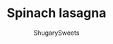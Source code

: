 ---
layout: ../../layouts/MarkdownPostLayout.astro
title: Spinach lasagna
author: ShugarySweets
pubDate: 2019-01-15
description: "Hearty, flavorful Spinach and Meat Lasagna Recipe. Easy and delicious, your family is going to love this pasta dinner!"
image_url: https://www.shugarysweets.com/wp-content/uploads/2012/03/spinach-lasagna-6.jpg
tags: ["Main Dish","Italian"]
calories: 518
protein: 33
carbohydrates: 29
fats: 29
fiber: 4
ingredients: ["10 ounce bag fresh spinach","3 cloves garlic, pressed","olive oil","1 pound ground beef","1 pound bulk italian sausage","1 pound No Boil Lasagna noodles","7 cups marinara sauce","1 cup ricotta cheese","1 cup cottage cheese","1/2 cup parmesan cheese","2 cups mozzarella cheese, divided","2 large eggs","salt and pepper","1/4 cup fresh parsley, chopped"]
serves: 12
time: "1 hour 20 minutes"
prepTime: "20 minutes"
instructions: ["Saute fresh spinach in olive oil with pressed garlic, set aside.","Brown beef and sausage until fully cooked. Drain off extra liquid. Set aside.","In a small bowl, mix ricotta cheese, cottage cheese, 1 cup mozzarella cheese, parmesan cheese, eggs, salt, pepper, and parsley. Set aside.","In a deep 13x9 baking dish, pour 2 cups of sauce in bottom of pan. Lay no boil noodles in single layer. Cover with 2 cups of sauce, 1/2 of meat mixture, and half of cheese mixture. The top with 1/2 of spinach mixture.","Repeat layer of noodles, 2 cups sauce, meat, cheese and spinach. Top with layer of noodles and remaining sauce. Sprinkle with 1 cup mozzarella cheese.","Cover with foil. Bake in a 350 degree oven for about 45 minutes. Remove foil and bake an additional 10-15 minutes. Let stand 10 minutes before serving. Enjoy."]
nutrition: ["518 calories","29 grams carbohydrates","117 milligrams cholesterol","29 grams fat","4 grams fiber","33 grams protein","12 grams saturated fat","1323 grams sodium","9 grams sugar","0 grams trans fat","16 grams unsaturated fat"]
---